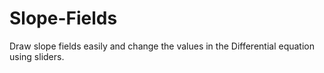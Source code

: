 # Slope-Fields

Draw slope fields easily and change the values in the Differential equation using sliders.
